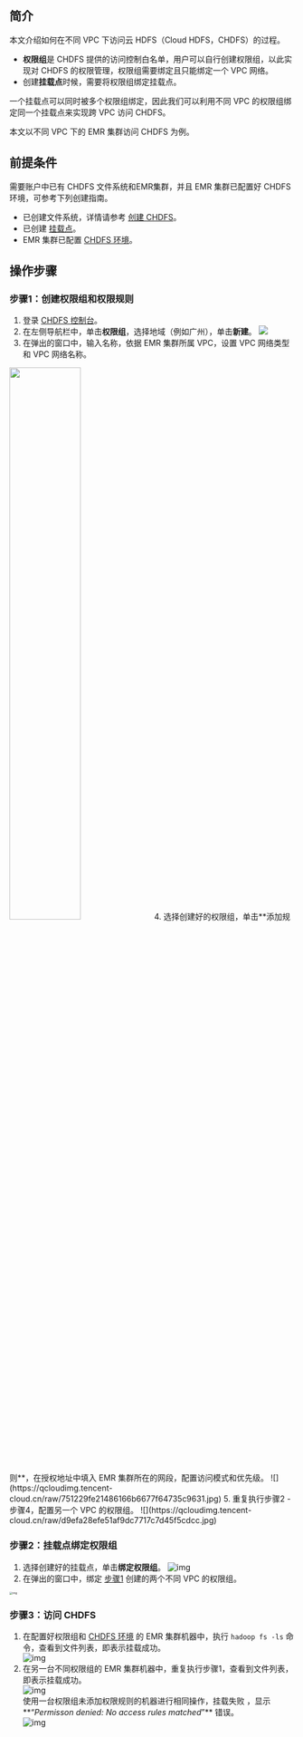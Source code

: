 ## 简介

本文介绍如何在不同 VPC 下访问云 HDFS（Cloud HDFS，CHDFS）的过程。

- **权限组**是 CHDFS 提供的访问控制白名单，用户可以自行创建权限组，以此实现对 CHDFS 的权限管理，权限组需要绑定且只能绑定一个 VPC 网络。
- 创建**挂载点**时候，需要将权限组绑定挂载点。

一个挂载点可以同时被多个权限组绑定，因此我们可以利用不同 VPC 的权限组绑定同一个挂载点来实现跨 VPC 访问 CHDFS。

本文以不同 VPC 下的 EMR 集群访问 CHDFS 为例。

## 前提条件

需要账户中已有 CHDFS 文件系统和EMR集群，并且 EMR 集群已配置好 CHDFS 环境，可参考下列创建指南。

- 已创建文件系统，详情请参考 [创建 CHDFS](https://cloud.tencent.com/document/product/1105/37234)。
- 已创建 [挂载点](https://cloud.tencent.com/document/product/1105/37237)。
- EMR 集群已配置 [CHDFS 环境](https://cloud.tencent.com/document/product/1105/36368)。

## 操作步骤

<span id="step1"></span>
### 步骤1：创建权限组和权限规则

1. 登录 [CHDFS 控制台](https://console.cloud.tencent.com/chdfs)。
2. 在左侧导航栏中，单击**权限组**，选择地域（例如广州），单击**新建**。
![](https://qcloudimg.tencent-cloud.cn/raw/806b6656ea1acc5add5d4a62a97a2160.jpg)                     
3. 在弹出的窗口中，输入名称，依据 EMR 集群所属 VPC，设置 VPC 网络类型和 VPC 网络名称。
<img src="https://qcloudimg.tencent-cloud.cn/raw/5d11637c387b17091fc94f72d3b5e661.png" style="width: 50%;" />        
4. 选择创建好的权限组，单击**添加规则**，在授权地址中填入 EMR 集群所在的网段，配置访问模式和优先级。
![](https://qcloudimg.tencent-cloud.cn/raw/751229fe21486166b6677f64735c9631.jpg)
5. 重复执行步骤2 - 步骤4，配置另一个 VPC 的权限组。
![](https://qcloudimg.tencent-cloud.cn/raw/d9efa28efe51af9dc7717c7d45f5cdcc.jpg)        

### 步骤2：挂载点绑定权限组

1. 选择创建好的挂载点，单击**绑定权限组**。
![img](https://qcloudimg.tencent-cloud.cn/raw/7ac9e29bc08fef4c32f3572356141f58.jpg)        
2. 在弹出的窗口中，绑定 [步骤1](#step1) 创建的两个不同 VPC 的权限组。
<img src="https://qcloudimg.tencent-cloud.cn/raw/9e9e637e09eed3c49cb0772a80671d2f.jpg" alt="img" style="zoom: 33%;" />        

### 步骤3：访问 CHDFS

1. 在配置好权限组和 [CHDFS 环境](https://cloud.tencent.com/document/product/1105/36368) 的 EMR 集群机器中，执行 `hadoop fs -ls` 命令，查看到文件列表，即表示挂载成功。   
![img](https://qcloudimg.tencent-cloud.cn/raw/4a3b1895729727c8ee91ad8381f3563b.jpg)        
2. 在另一台不同权限组的 EMR 集群机器中，重复执行步骤1，查看到文件列表，即表示挂载成功。                
![img](https://qcloudimg.tencent-cloud.cn/raw/034742dca0b3191000a836470c3bc328.jpg)        
使用一台权限组未添加权限规则的机器进行相同操作，挂载失败 ，显示**“*Permisson denied: No access rules matched*”** 错误。   
![img](https://qcloudimg.tencent-cloud.cn/raw/462d9e1d7234c61074214699eaeff5ed.jpg)        

